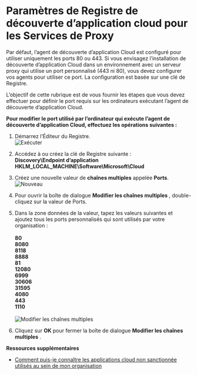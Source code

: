 <properties 
    pageTitle="Découverte de l’application des paramètres de Registre pour les Services de Proxy du nuage | Microsoft Azure" 
    description="L’objectif de cette rubrique est de vous fournir les étapes que vous devez effectuer pour définir le port requis sur les ordinateurs exécutant l’agent de découverte d’application Cloud." 
    services="active-directory" 
    documentationCenter="" 
    authors="markusvi" 
    manager="femila"/>

<tags 
    ms.service="active-directory" 
    ms.workload="identity" 
    ms.tgt_pltfrm="na" 
    ms.devlang="na" 
    ms.topic="article" 
    ms.date="10/10/2016" 
    ms.author="markusvi"/>

# <a name="cloud-app-discovery-registry-settings-for-proxy-services"></a>Paramètres de Registre de découverte d’application cloud pour les Services de Proxy

Par défaut, l’agent de découverte d’application Cloud est configuré pour utiliser uniquement les ports 80 ou 443. Si vous envisagez l’installation de découverte d’application Cloud dans un environnement avec un serveur proxy qui utilise un port personnalisé (443 ni 80), vous devez configurer vos agents pour utiliser ce port. La configuration est basée sur une clé de Registre.


L’objectif de cette rubrique est de vous fournir les étapes que vous devez effectuer pour définir le port requis sur les ordinateurs exécutant l’agent de découverte d’application Cloud.



**Pour modifier le port utilisé par l’ordinateur qui exécute l’agent de découverte d’application Cloud, effectuez les opérations suivantes :**


1. Démarrez l’Éditeur du Registre. <br> ![Exécuter](./media/active-directory-cloudappdiscovery-registry-settings-for-proxy-services/proxy01.png)

2. Accédez à ou créez la clé de Registre suivante : <br> **Discovery\Endpoint d’application HKLM_LOCAL_MACHINE\Software\Microsoft\Cloud** 

3. Créez une nouvelle valeur de **chaînes multiples** appelée **Ports**. ![Nouveau](./media/active-directory-cloudappdiscovery-registry-settings-for-proxy-services/proxy02.png)

4. Pour ouvrir la boîte de dialogue **Modifier les chaînes multiples** , double-cliquez sur la valeur de Ports.


5. Dans la zone données de la valeur, tapez les valeurs suivantes et ajoutez tous les ports personnalisés qui sont utilisés par votre organisation : <br><br>
**80** <br>
**8080** <br>
**8118** <br>
**8888** <br>
**81** <br>
**12080** <br>
**6999** <br>
**30606** <br>
**31595** <br>
**4080** <br>
**443** <br>
**1110** <br><br>
![Modifier les chaînes multiples](./media/active-directory-cloudappdiscovery-registry-settings-for-proxy-services/proxy03.png)

6. Cliquez sur **OK** pour fermer la boîte de dialogue **Modifier les chaînes multiples** .



**Ressources supplémentaires**


* [Comment puis-je connaître les applications cloud non sanctionnée utilisés au sein de mon organisation](active-directory-cloudappdiscovery-whatis.md) 


